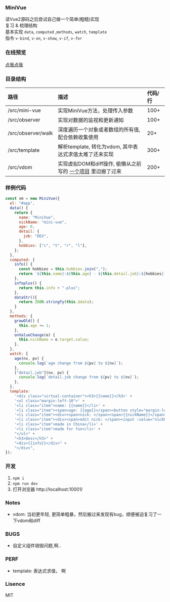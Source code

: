 ### MiniVue
读Vue2源码之后尝试自己做一个简单(粗糙)实现  
复习 & 梳理结构  
基本实现 `data`, `computed` ,`methods`, `watch`, `template`  
指令 `v-bind`, `v-on`, `v-show`, `v-if`, `v-for`

### 在线预览
[点我点我](https://asherwang.github.io/mini-vue/)

### 目录结构
| 路径 | 描述 | 代码/行 |  
|:--|:--| :--|
| /src/mini-vue | 实现MiniVue方法，处理传入参数 | 100+|
| /src/observer | 实现对数据的监视和更新通知 | 100+ |
| /src/observer/walk | 深度遍历一个对象或者数组的所有值,配合依赖收集使用 | 20+ |
| /src/template | 解析template, 转化为vdom, 其中表达式求值太难了还未实现 | 300+ |
| /src/vdom | 实现虚拟DOM和diff操作, 偷懒从之前写的 [一个项目](https://github.com/AsherWang/virtual-dom-practice) 里边搬了过来 | 200+ |


### 样例代码
``` javascript
const vm = new MiniVue({
  el: "#app",
  data() {
    return {
      name: "MiniVue",
      nickName: "mini-vue",
      age: 0,
      detail: {
        job: "DEV",
      },
      hobbies: ["c", "t", "r", "l"],
    };
  },
  computed: {
    info() {
      const hobbies = this.hobbies.join(",");
      return `${this.name}:${this.age} - ${this.detail.job}:${hobbies}`;
    },
    infoplus() {
      return this.info + "-plus";
    },
    dataStr(){
      return JSON.stringfy(this.$data);
    }
  },
  methods: {
    growOld() {
      this.age += 1;
    },
    onValueChange(e) {
      this.nickName = e.target.value;
    },
  },
  watch: {
    age(nv, pv) {
      console.log(`age change from ${pv} to ${nv}`);
    },
    ["detail.job"](nv, pv) {
      console.log(`detail.job change from ${pv} to ${nv}`);
    },
  },
  template:
    '<div class="virtual-container"><h3>{{name}}</h3>' +
    '<ul class="margin-left-10">' +
    '<li class="item">name: {{name}}</li>' +
    '<li class="item"><span>age: {{age}}</span><button style="margin-left:10px" @click="growOld">grow</button></li>' +
    '<li class="item"><div><span>nick: </span><span>{{nickName}}</span></div></li>' +
    '<li class="item"><div><span>edit nick: </span><input :value="nickName" @change="onValueChange" /></div></li>' +
    '<li class="item">made in China</li>' +
    '<li class="item">made for fun</li>' +
    "</ul>" +
    "<h3>Desc</h3>" +
    "<div>{{info}}</div>" +
    "</div>",
});
```

### 开发
1. `npm i`  
1. `npm run dev`  
1. 打开浏览器 http://localhost:10001/

### Notes
- vdom: 当初更年轻, 更简单粗暴，然后搬过来发现有bug，顺便被迫复习了一下vdom和diff

### BUGS
- 自定义组件销毁问题,啊..

### PERF
- template: 表达式求值， 啊

### Lisence
MIT